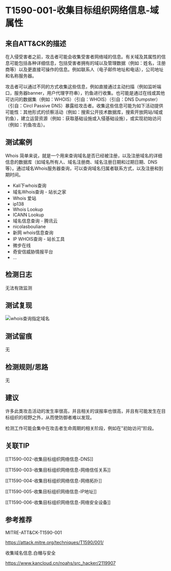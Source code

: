 # T1590-001-收集目标组织网络信息-域属性

## 来自ATT&CK的描述

在入侵受害者之前，攻击者可能会收集受害者网络域的信息。有关域及其属性的信息可能包括各种详细信息，包括受害者拥有的域以及管理数据（例如：姓名，注册商等）以及更直接可操作的信息。例如联系人（电子邮件地址和电话），公司地址和名称服务器。

攻击者可以通过不同的方式收集这些信息，例如直接通过主动扫描（例如监听端口，服务器banner，用户代理字符串），钓鱼进行收集。也可能是通过在线或其他可访问的数据集（例如：WHOIS）（引自：WHOIS）（引自：DNS Dumpster）（引自：Circl Passive DNS）暴露给攻击者。收集这些信息可能为如下活动提供可能性：其他形式的侦察活动（例如：搜索公开技术数据库，搜索开放网站/域或钓鱼），建立运营资源（例如：获取基础设施或入侵基础设施），或实现初始访问（例如：钓鱼攻击）。

## 测试案例

Whois 简单来说，就是一个用来查询域名是否已经被注册，以及注册域名的详细信息的数据库（如域名所有人、域名注册商、域名注册日期和过期日期、DNS等）。通过域名Whois服务器查询，可以查询域名归属者联系方式，以及注册和到期时间。

- Kali下whois查询
- 域名Whois查询 - 站长之家
- Whois 爱站
- ip138
- Whois Lookup
- ICANN Lookup
- 域名信息查询 - 腾讯云
- nicolasbouliane
- 新网 whois信息查询
- IP WHOIS查询 - 站长工具
- 微步在线
- 奇安信威胁情报平台
- ...

## 检测日志

无法有效监测

## 测试复现

![whois查询指定域名](https://qftm.github.io/Information_Collection_Handbook/domain_info/whois/1594459-20200119141241842-1090421140.png)

## 测试留痕

无

## 检测规则/思路

无

## 建议

许多此类攻击活动的发生率很高，并且相关的误报率也很高，并且有可能发生在目标组织的视野之外，从而使防御者难以发现。

检测工作可能会集中在攻击者生命周期的相关阶段，例如在"初始访问"阶段。

## 关联TIP

[[T1590-002-收集目标组织网络信息-DNS]]

[[T1590-003-收集目标组织网络信息-网络信任关系]]

[[T1590-004-收集目标组织网络信息-网络拓扑]]

[[T1590-005-收集目标组织网络信息-IP地址]]

[[T1590-006-收集目标组织网络信息-网络安全设备]]

## 参考推荐

MITRE-ATT&CK-T1590-001

<https://attack.mitre.org/techniques/T1590/001/>

收集域名信息.白帽与安全

<https://www.kancloud.cn/noahs/src_hacker/2119907>
